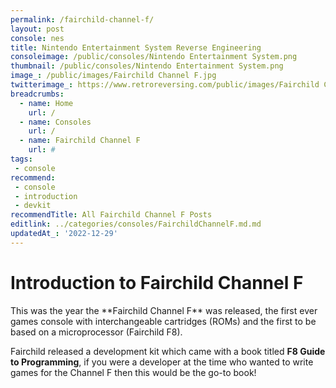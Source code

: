 ```yaml
---
permalink: /fairchild-channel-f/
layout: post
console: nes
title: Nintendo Entertainment System Reverse Engineering
consoleimage: /public/consoles/Nintendo Entertainment System.png
thumbnail: /public/consoles/Nintendo Entertainment System.png
image_: /public/images/Fairchild Channel F.jpg
twitterimage_: https://www.retroreversing.com/public/images/Fairchild Channel F.jpg
breadcrumbs:
  - name: Home
    url: /
  - name: Consoles
    url: /
  - name: Fairchild Channel F
    url: #
tags:
 - console
recommend:
 - console
 - introduction
 - devkit
recommendTitle: All Fairchild Channel F Posts
editlink: ../categories/consoles/FairchildChannelF.md.md
updatedAt_: '2022-12-29'
---
```


# Introduction to Fairchild Channel F
<section class="postSection">
    <img data-image-full="/public/images/books/F8 Guide To Programming [1977].jpg" class="lazy-load wow slideInLeft postImage" />

 <div markdown="1" class="rr-post-markdown">
This was the year the **Fairchild Channel F** was released, the first ever games console with interchangeable cartridges (ROMs) and the first to be based on a microprocessor (Fairchild F8).

Fairchild released a development kit which came with a book titled **F8 Guide to Programming**, if you were a developer at the time who wanted to write games for the Channel F then this would be the go-to book!
 </div>
</section> 


